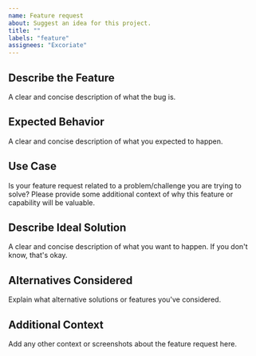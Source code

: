 ```yaml
---
name: Feature request
about: Suggest an idea for this project.
title: ""
labels: "feature"
assignees: "Excoriate"
---
```


## Describe the Feature
A clear and concise description of what the bug is.

## Expected Behavior
A clear and concise description of what you expected to happen.

## Use Case
Is your feature request related to a problem/challenge you are trying to solve? Please provide some additional context of why this feature or capability will be valuable.

## Describe Ideal Solution
A clear and concise description of what you want to happen. If you don't know, that's okay.

## Alternatives Considered
Explain what alternative solutions or features you've considered.

## Additional Context
Add any other context or screenshots about the feature request here.
